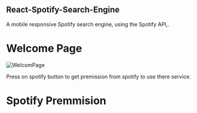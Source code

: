 ## React-Spotify-Search-Engine

A mobile responsive Spotify search engine, using the Spotify API,.

# Welcome Page
![WelcomPage](https://user-images.githubusercontent.com/57434735/120084714-3ab14900-c0db-11eb-9fe0-35059895e024.PNG)

Press on spotify button to get premission from spotify to use there service.

# Spotify Premmision
